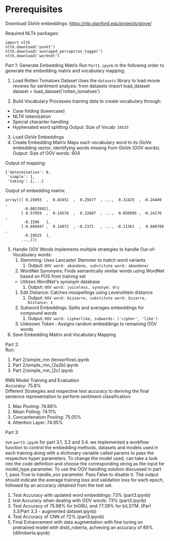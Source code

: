 # Prerequisites
Download GloVe embeddings: https://nlp.stanford.edu/projects/glove/

Required NLTk packages:
```
import nltk
nltk.download('punkt')
nltk.download('averaged_perceptron_tagger')
nltk.download('wordnet')
```

Part 1: Generate Embedding Matrix
Run `Part1.ipynb` in the following order to generate the embedding matrix and vocabulary mapping:

1. Load Rotten Tomatoes Dataset
Uses the `datasets` library to load movie reviews for sentiment analysis:
from datasets import load_dataset
dataset = load_dataset('rotten_tomatoes')

2. Build Vocabulary
Processes training data to create vocabulary through:
- Case folding (lowercase)
- NLTK tokenization
- Special character handling
- Hyphenated word splitting
Output: Size of Vocab: ```16535```

3. Load GloVe Embeddings
4. Create Embedding Matrix
Maps each vocabulary word to its GloVe embedding vector, identifying words missing from GloVe (OOV words).
Output: Size of OOV words: 604

Output of mapping:
```
{'determination': 0,
 'simple': 1,
 'taking': 2,...}
```
Output of embedding matrix:
```
array([[ 0.25093  ,  0.83451  ,  0.25677  , ...,  0.31425  , -0.24449  ,
        -0.0023992],
       [ 0.57959  ,  0.14576  ,  0.32607  , ...,  0.050995 , -0.24176  ,
        -0.1596   ],
       [-0.049447 ,  0.14972  , -0.2371   , ..., -0.11361  ,  0.048788 ,
        -0.19525  ],
       ...,]])
```

5. Handle OOV Words
Implements multiple strategies to handle Out-of-Vocabulary words:
   1. Stemming: Uses Lancaster Stemmer to match word variants
      1. Output: ```OOV word: abandone, substitute word: abandonar```
   1. WordNet Synonyms: Finds semantically similar words using WordNet based on POS from training set
   - Utilizes WordNet's synonym database
      1. Output: ```OOV word: juiceless, synonym: dry```
   1. Edit Distance: Catches misspellings using Levenshtein distance
      1. Output: ```OOV word: bizzarre, substitute word: bizarre, Distance: 1```
   1. Subword Embeddings: Splits and averages embeddings for compound words
      1. Output: ```OOV word: cipherlike, subwords: ('cipher', 'like')```
   1. Unknown Token : Assigns random embeddings to remaining OOV words
6. Save Embedding Matrix and Vocabulary Mapping

Part 2: <br>
Run: 
1) Part 2/simple_rnn (tensorflow).ipynb
2) Part 2/simple_rnn_(2a2b).ipynb
3) Part 2/simple_rnn_(2c).ipynb

RNN Model Training and Evaluation <br>
Accuracy: 75.8% <br>
Different Strategies and respective test accuracy to deriving the final sentence representation to perform sentiment classification:
1) Max Pooling: 74.86%
2) Mean Polling: 74.11%
3) Concantenation Pooling: 75.05%
4) Attention Layer: 74.95%


Part 3:

run ```part3.ipynb``` for part 3.1, 3.2 and 3.4.
we implemented a workflow function to control the embedding methods, datasets and models used in each training along with a dictionary variable called params to pass the respective hyper parameters. To change the model used, can take a look into the code definition and choose the corresponding string as the input for model_type parameter. To use the OOV handling solution discussed in part 1, pass True to handle_oov parameter. Pass False to disable it. The output should indicate the average training loss and validation loss for each epoch, followed by an accuracy obtained from the test set.

1) Test Accuracy with updated word embeddings: 73% (part3.ipynb)
2) test Accuracy when dealing with OOV words: 73% (part3.ipynb)
3) Test Accuracy of 75.98% for biGRU, and 77.39% for biLSTM. (Part 3.3/Part 3.3 - augmented dataset.ipynb)
4) Test Accuracy of CNN of 72% (part3.ipynb)
5) Final Enhancement with data augmentation with fine tuning on pretrained model with distil_roberta, achieving an accuracy of 89% (dillroberta.ipynb)
